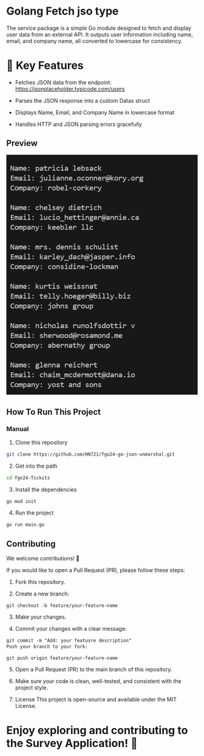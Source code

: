 # Golang Fetch jso type

The service package is a simple Go module designed to fetch and display user data from an external API. It outputs user information including name, email, and company name, all converted to lowercase for consistency.

# 🔧 Key Features

- Fetches JSON data from the endpoint: https://jsonplaceholder.typicode.com/users

- Parses the JSON response into a custom Datas struct

- Displays Name, Email, and Company Name in lowercase format

- Handles HTTP and JSON parsing errors gracefully

## Preview

![alt text](image.png)

## How To Run This Project

### Manual

1. Clone this repository

```bash
git clone https://github.com/HN721/fgo24-go-json-unmarshal.git
```

2. Get into the path

```bash
cd fgo24-Tickitz
```

3. Install the dependencies

```bash
go mod init
```

4. Run the project

```bash
go run main.go
```

## Contributing

We welcome contributions! 🚀

If you would like to open a Pull Request (PR), please follow these steps:

1. Fork this repository.

2. Create a new branch:

```
git checkout -b feature/your-feature-name
```

3. Make your changes.

4. Commit your changes with a clear message:

```
git commit -m "Add: your featusre description"
Push your branch to your fork:
```

```
git push origin feature/your-feature-name
```

5. Open a Pull Request (PR) to the main branch of this repository.

6. Make sure your code is clean, well-tested, and consistent with the project style.

7. License
   This project is open-source and available under the MIT License.

# Enjoy exploring and contributing to the Survey Application! 🎉
